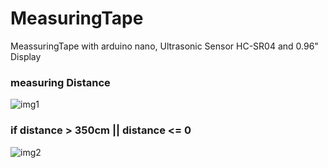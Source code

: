 # MeasuringTape
MeassuringTape with arduino nano, Ultrasonic Sensor HC-SR04 and 0.96" Display
### measuring Distance
![img1](https://user-images.githubusercontent.com/78680534/196050591-232a5185-c57b-4c92-a843-95906e91123f.jpeg)

### if distance > 350cm || distance <= 0
![img2](https://user-images.githubusercontent.com/78680534/196050592-1b92fe06-dccc-478c-8283-40d7f35e60ec.jpeg)

